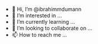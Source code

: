 - 👋 Hi, I’m @ibrahimmdumann
- 👀 I’m interested in ...
- 🌱 I’m currently learning ...
- 💞️ I’m looking to collaborate on ...
- 📫 How to reach me ...

<!---
ibrahimmdumann/ibrahimmdumann is a ✨ special ✨ repository because its `README.md` (this file) appears on your GitHub profile.
You can click the Preview link to take a look at your changes.
--->
